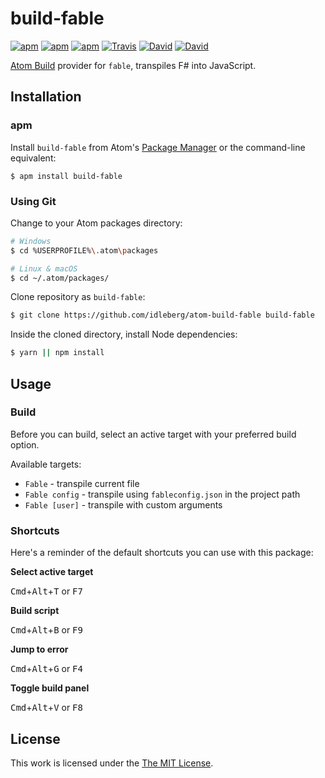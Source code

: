 # build-fable

[![apm](https://img.shields.io/apm/l/build-fable.svg?style=flat-square)](https://atom.io/packages/build-fable)
[![apm](https://img.shields.io/apm/v/build-fable.svg?style=flat-square)](https://atom.io/packages/build-fable)
[![apm](https://img.shields.io/apm/dm/build-fable.svg?style=flat-square)](https://atom.io/packages/build-fable)
[![Travis](https://img.shields.io/travis/idleberg/atom-build-fable.svg?style=flat-square)](https://travis-ci.org/idleberg/atom-build-fable)
[![David](https://img.shields.io/david/idleberg/atom-build-fable.svg?style=flat-square)](https://david-dm.org/idleberg/atom-build-fable)
[![David](https://img.shields.io/david/dev/idleberg/atom-build-fable.svg?style=flat-square)](https://david-dm.org/idleberg/atom-build-fable?type=dev)

[Atom Build](https://atombuild.github.io/) provider for `fable`, transpiles F# into JavaScript.

## Installation

### apm

Install `build-fable` from Atom's [Package Manager](http://flight-manual.atom.io/using-atom/sections/atom-packages/) or the command-line equivalent:

`$ apm install build-fable`

### Using Git

Change to your Atom packages directory:

```bash
# Windows
$ cd %USERPROFILE%\.atom\packages

# Linux & macOS
$ cd ~/.atom/packages/
```

Clone repository as `build-fable`:

```bash
$ git clone https://github.com/idleberg/atom-build-fable build-fable
```

Inside the cloned directory, install Node dependencies:

```bash
$ yarn || npm install
```

## Usage

### Build

Before you can build, select an active target with your preferred build option.

Available targets:

* `Fable` - transpile current file
* `Fable config` - transpile using `fableconfig.json` in the project path
* `Fable [user]` - transpile with custom arguments

### Shortcuts

Here's a reminder of the default shortcuts you can use with this package:

**Select active target**

<kbd>Cmd</kbd>+<kbd>Alt</kbd>+<kbd>T</kbd> or <kbd>F7</kbd>

**Build script**

<kbd>Cmd</kbd>+<kbd>Alt</kbd>+<kbd>B</kbd> or <kbd>F9</kbd>

**Jump to error**

<kbd>Cmd</kbd>+<kbd>Alt</kbd>+<kbd>G</kbd> or <kbd>F4</kbd>

**Toggle build panel**

<kbd>Cmd</kbd>+<kbd>Alt</kbd>+<kbd>V</kbd> or <kbd>F8</kbd>

## License

This work is licensed under the [The MIT License](LICENSE.md).
